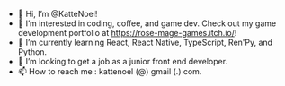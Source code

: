 - 👋 Hi, I’m @KatteNoel!
- 👀 I’m interested in coding, coffee, and game dev. Check out my game development portfolio at https://rose-mage-games.itch.io/!
- 🌱 I’m currently learning React, React Native, TypeScript, Ren'Py, and Python.
- 💞️ I’m looking to get a job as a junior front end developer.
- 📫 How to reach me : kattenoel (@) gmail (.) com.

<!---
KatteNoel/KatteNoel is a ✨ special ✨ repository because its `README.md` (this file) appears on your GitHub profile.
You can click the Preview link to take a look at your changes.
--->
